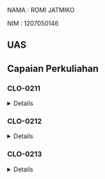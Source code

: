 NAMA : ROMI JATMIKO

NIM : 1207050146

## UAS

## Capaian Perkuliahan

### CLO-0211

<details>
<sumarry> Demo : Git Instalation
</sumarry>

<sumarry> Demo : Github project initialization
</sumarry>

<>
<sumarry> Demo : Hoppscotch / Postman access
</sumarry>

<sumarry> Demo : PHP & Composer installation & hello world
</sumarry>

<>
<sumarry> Demo : Git Instalation
</sumarry>

</details>

### CLO-0212

<details>

</details>

### CLO-0213

<details>
</details>
